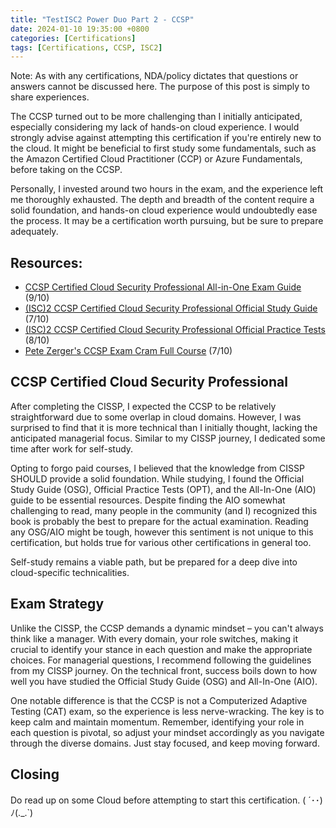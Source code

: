 ```yaml
---
title: "TestISC2 Power Duo Part 2 - CCSP"
date: 2024-01-10 19:35:00 +0800
categories: [Certifications]
tags: [Certifications, CCSP, ISC2]
---
```


Note: As with any certifications, NDA/policy dictates that questions or answers cannot be discussed here. The purpose of this post is simply to share experiences.

The CCSP turned out to be more challenging than I initially anticipated, especially considering my lack of hands-on cloud experience. I would strongly advise against attempting this certification if you're entirely new to the cloud. It might be beneficial to first study some fundamentals, such as the Amazon Certified Cloud Practitioner (CCP) or Azure Fundamentals, before taking on the CCSP.

Personally, I invested around two hours in the exam, and the experience left me thoroughly exhausted. The depth and breadth of the content require a solid foundation, and hands-on cloud experience would undoubtedly ease the process. It may be a certification worth pursuing, but be sure to prepare adequately.

## Resources:

- [CCSP Certified Cloud Security Professional All-in-One Exam Guide](https://www.amazon.com/Certified-Cloud-Security-Professional-Guide/dp/1259835464) (9/10)
- [(ISC)2 CCSP Certified Cloud Security Professional Official Study Guide](https://www.amazon.sg/Certified-Cloud-Security-Professional-Official/dp/1119277418) (7/10)
- [(ISC)2 CCSP Certified Cloud Security Professional Official Practice Tests](https://www.amazon.com/Certified-Security-Professional-Official-Practice-dp-1119909406/dp/1119909406/ref=dp_ob_title_bk) (8/10)
- [Pete Zerger's CCSP Exam Cram Full Course](https://youtu.be/kFZWMZIy5LM) (7/10)

## CCSP Certified Cloud Security Professional

After completing the CISSP, I expected the CCSP to be relatively straightforward due to some overlap in cloud domains. However, I was surprised to find that it is more technical than I initially thought, lacking the anticipated managerial focus. Similar to my CISSP journey, I dedicated some time after work for self-study.

Opting to forgo paid courses, I believed that the knowledge from CISSP SHOULD provide a solid foundation. While studying, I found the Official Study Guide (OSG), Official Practice Tests (OPT), and the All-In-One (AIO) guide to be essential resources. Despite finding the AIO somewhat challenging to read, many people in the community (and I) recognized this book is probably the best to prepare for the actual examination. Reading any OSG/AIO might be tough, however this sentiment is not unique to this certification, but holds true for various other certifications in general too.

Self-study remains a viable path, but be prepared for a deep dive into cloud-specific technicalities.

## Exam Strategy

Unlike the CISSP, the CCSP demands a dynamic mindset – you can't always think like a manager. With every domain, your role switches, making it crucial to identify your stance in each question and make the appropriate choices. For managerial questions, I recommend following the guidelines from my CISSP journey. On the technical front, success boils down to how well you have studied the Official Study Guide (OSG) and All-In-One (AIO).

One notable difference is that the CCSP is not a Computerized Adaptive Testing (CAT) exam, so the experience is less nerve-wracking. The key is to keep calm and maintain momentum. Remember, identifying your role in each question is pivotal, so adjust your mindset accordingly as you navigate through the diverse domains. Just stay focused, and keep moving forward.

## Closing

Do read up on some Cloud before attempting to start this certification. ( ´･･)ﾉ(.\_.`)
